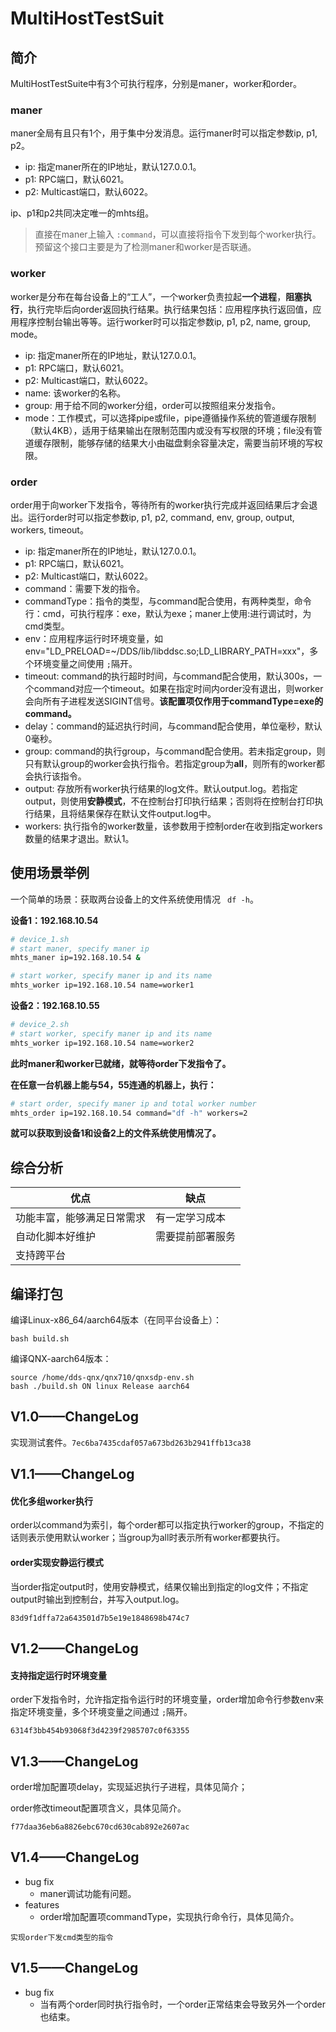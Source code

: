 # MultiHostTestSuit

## 简介

MultiHostTestSuite中有3个可执行程序，分别是maner，worker和order。

### maner

maner全局有且只有1个，用于集中分发消息。运行maner时可以指定参数ip, p1, p2。

* ip: 指定maner所在的IP地址，默认127.0.0.1。
* p1: RPC端口，默认6021。
* p2: Multicast端口，默认6022。

ip、p1和p2共同决定唯一的mhts组。

> 直接在maner上输入 `:command`，可以直接将指令下发到每个worker执行。预留这个接口主要是为了检测maner和worker是否联通。

### worker

worker是分布在每台设备上的“工人”，一个worker负责拉起**一个进程**，**阻塞执行**，执行完毕后向order返回执行结果。执行结果包括：应用程序执行返回值，应用程序控制台输出等等。运行worker时可以指定参数ip, p1, p2, name, group, mode。

* ip: 指定maner所在的IP地址，默认127.0.0.1。
* p1: RPC端口，默认6021。
* p2: Multicast端口，默认6022。
* name: 该worker的名称。
* group: 用于给不同的worker分组，order可以按照组来分发指令。
* mode：工作模式，可以选择pipe或file，pipe遵循操作系统的管道缓存限制（默认4KB），适用于结果输出在限制范围内或没有写权限的环境；file没有管道缓存限制，能够存储的结果大小由磁盘剩余容量决定，需要当前环境的写权限。

### order

order用于向worker下发指令，等待所有的worker执行完成并返回结果后才会退出。运行order时可以指定参数ip, p1, p2, command, env, group, output, workers, timeout。

* ip: 指定maner所在的IP地址，默认127.0.0.1。
* p1: RPC端口，默认6021。
* p2: Multicast端口，默认6022。
* command：需要下发的指令。
* commandType：指令的类型，与command配合使用，有两种类型，命令行：cmd，可执行程序：exe，默认为exe；maner上使用:进行调试时，为cmd类型。
* env：应用程序运行时环境变量，如env="LD_PRELOAD=~/DDS/lib/libddsc.so;LD_LIBRARY_PATH=xxx"，多个环境变量之间使用 `;`隔开。
* timeout: command的执行超时时间，与command配合使用，默认300s，一个command对应一个timeout。如果在指定时间内order没有退出，则worker会向所有子进程发送SIGINT信号。**该配置项仅作用于commandType=exe的command。**
* delay：command的延迟执行时间，与command配合使用，单位毫秒，默认0毫秒。
* group: command的执行group，与command配合使用。若未指定group，则只有默认group的worker会执行指令。若指定group为**all**，则所有的worker都会执行该指令。
* output: 存放所有worker执行结果的log文件。默认output.log。若指定output，则使用**安静模式**，不在控制台打印执行结果；否则将在控制台打印执行结果，且将结果保存在默认文件output.log中。
* workers: 执行指令的worker数量，该参数用于控制order在收到指定workers数量的结果才退出。默认1。

## 使用场景举例

一个简单的场景：获取两台设备上的文件系统使用情况 ` df -h`。

**设备1：192.168.10.54**

```bash
# device_1.sh
# start maner, specify maner ip
mhts_maner ip=192.168.10.54 &

# start worker, specify maner ip and its name
mhts_worker ip=192.168.10.54 name=worker1
```

**设备2：192.168.10.55**

```bash
# device_2.sh
# start worker, specify maner ip and its name
mhts_worker ip=192.168.10.54 name=worker2
```

**此时maner和worker已就绪，就等待order下发指令了。**

**在任意一台机器上能与54，55连通的机器上，执行：**

```bash
# start order, specify maner ip and total worker number
mhts_order ip=192.168.10.54 command="df -h" workers=2
```

**就可以获取到设备1和设备2上的文件系统使用情况了。**

## 综合分析

| 优点                       | 缺点             |
| -------------------------- | ---------------- |
| 功能丰富，能够满足日常需求 | 有一定学习成本   |
| 自动化脚本好维护           | 需要提前部署服务 |
| 支持跨平台                 |                  |

## 编译打包

编译Linux-x86_64/aarch64版本（在同平台设备上）：

```
bash build.sh
```

编译QNX-aarch64版本：

```
source /home/dds-qnx/qnx710/qnxsdp-env.sh
bash ./build.sh ON linux Release aarch64
```



## V1.0——ChangeLog

实现测试套件。`7ec6ba7435cdaf057a673bd263b2941ffb13ca38`

## V1.1——ChangeLog

#### 优化多组worker执行

order以command为索引，每个order都可以指定执行worker的group，不指定的话则表示使用默认worker；当group为all时表示所有worker都要执行。

#### order实现安静运行模式

当order指定output时，使用安静模式，结果仅输出到指定的log文件；不指定output时输出到控制台，并写入output.log。

`83d9f1dffa72a643501d7b5e19e1848698b474c7`

## V1.2——ChangeLog

#### 支持指定运行时环境变量

order下发指令时，允许指定指令运行时的环境变量，order增加命令行参数env来指定环境变量，多个环境变量之间通过 `;`隔开。

`6314f3bb454b93068f3d4239f2985707c0f63355`

## V1.3——ChangeLog

order增加配置项delay，实现延迟执行子进程，具体见简介；

order修改timeout配置项含义，具体见简介。

`f77daa36eb6a8826ebc670cd630cab892e2607ac`

## V1.4——ChangeLog

- bug fix
  - maner调试功能有问题。
- features
  - order增加配置项commandType，实现执行命令行，具体见简介。

`实现order下发cmd类型的指令`

## V1.5——ChangeLog

- bug fix
  - 当有两个order同时执行指令时，一个order正常结束会导致另外一个order也结束。

